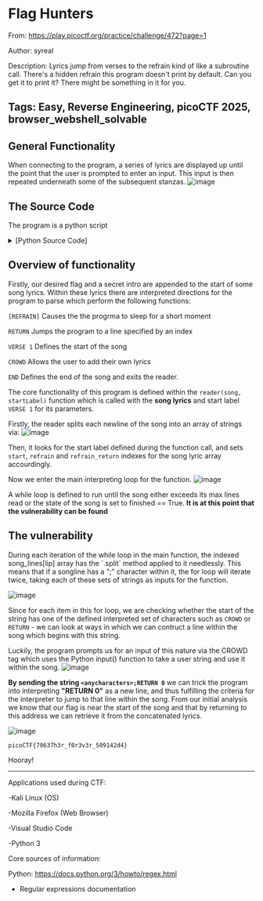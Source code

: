 <h1>Flag Hunters</h1>

From: https://play.picoctf.org/practice/challenge/472?page=1

Author: syreal

Description: Lyrics jump from verses to the refrain kind of like a subroutine call. There's a hidden refrain this program doesn't print by default. Can you get it to print it? There might be something in it for you.

Tags: Easy, Reverse Engineering, picoCTF 2025, browser_webshell_solvable
---

<h2>General Functionality</h2>

When connecting to the program, a series of lyrics are displayed up until the point that the user is prompted to enter an input. This input is then repeated underneath some of the subsequent stanzas.
![image](https://github.com/user-attachments/assets/57caa631-29ae-470b-8ee1-7c05ff416af9)

<h2>The Source Code</h2>

The program is a python script

<details>
  <summary>
    [Python Source Code]
  </summary>

```
import re
import time


# Read in flag from file
flag = open('flag.txt', 'r').read()

secret_intro = \
'''Pico warriors rising, puzzles laid bare,
Solving each challenge with precision and flair.
With unity and skill, flags we deliver,
The ether’s ours to conquer, '''\
+ flag + '\n'


song_flag_hunters = secret_intro +\
'''

[REFRAIN]
We’re flag hunters in the ether, lighting up the grid,
No puzzle too dark, no challenge too hid.
With every exploit we trigger, every byte we decrypt,
We’re chasing that victory, and we’ll never quit.
CROWD (Singalong here!);
RETURN

[VERSE1]
Command line wizards, we’re starting it right,
Spawning shells in the terminal, hacking all night.
Scripts and searches, grep through the void,
Every keystroke, we're a cypher's envoy.
Brute force the lock or craft that regex,
Flag on the horizon, what challenge is next?

REFRAIN;

Echoes in memory, packets in trace,
Digging through the remnants to uncover with haste.
Hex and headers, carving out clues,
Resurrect the hidden, it's forensics we choose.
Disk dumps and packet dumps, follow the trail,
Buried deep in the noise, but we will prevail.

REFRAIN;

Binary sorcerers, let’s tear it apart,
Disassemble the code to reveal the dark heart.
From opcode to logic, tracing each line,
Emulate and break it, this key will be mine.
Debugging the maze, and I see through the deceit,
Patch it up right, and watch the lock release.

REFRAIN;

Ciphertext tumbling, breaking the spin,
Feistel or AES, we’re destined to win.
Frequency, padding, primes on the run,
Vigenère, RSA, cracking them for fun.
Shift the letters, matrices fall,
Decrypt that flag and hear the ether call.

REFRAIN;

SQL injection, XSS flow,
Map the backend out, let the database show.
Inspecting each cookie, fiddler in the fight,
Capturing requests, push the payload just right.
HTML's secrets, backdoors unlocked,
In the world wide labyrinth, we’re never lost.

REFRAIN;

Stack's overflowing, breaking the chain,
ROP gadget wizardry, ride it to fame.
Heap spray in silence, memory's plight,
Race the condition, crash it just right.
Shellcode ready, smashing the frame,
Control the instruction, flags call my name.

REFRAIN;

END;
'''

MAX_LINES = 100

def reader(song, startLabel):
  lip = 0
  start = 0
  refrain = 0
  refrain_return = 0
  finished = False

  # Get list of lyric lines
  song_lines = song.splitlines()
  
  # Find startLabel, refrain and refrain return
  for i in range(0, len(song_lines)):
    if song_lines[i] == startLabel:
      start = i + 1
    elif song_lines[i] == '[REFRAIN]':
      refrain = i + 1
    elif song_lines[i] == 'RETURN':
      refrain_return = i

  # Print lyrics
  line_count = 0
  lip = start
  while not finished and line_count < MAX_LINES:
    line_count += 1
    for line in song_lines[lip].split(';'):
      if line == '' and song_lines[lip] != '':
        continue
      if line == 'REFRAIN':
        song_lines[refrain_return] = 'RETURN ' + str(lip + 1)
        lip = refrain
      elif re.match(r"CROWD.*", line):
        crowd = input('Crowd: ')
        song_lines[lip] = 'Crowd: ' + crowd
        lip += 1
      elif re.match(r"RETURN [0-9]+", line):
        lip = int(line.split()[1])
      elif line == 'END':
        finished = True
      else:
        print(line, flush=True)
        time.sleep(0.5)
        lip += 1



reader(song_flag_hunters, '[VERSE1]')
```
</details>

<h2>Overview of functionality</h2>

Firstly, our desired flag and a secret intro are appended to the start of some song lyrics. Within these lyrics there are interpreted directions for the program to parse which perform the following functions:

`[REFRAIN]` Causes the the progrma to sleep for a short moment

`RETURN` Jumps the program to a line specified by an index

`VERSE 1` Defines the start of the song

`CROWD` Allows the user to add their own lyrics

`END` Defines the end of the song and exits the reader.

The core functionality of this program is defined within the `reader(song, startLabel)` function which is called with the __song lyrics__ and start label `VERSE 1` for its parameters.

Firstly, the reader splits each newline of the song into an array of strings via:
![image](https://github.com/user-attachments/assets/aa9e4239-0b24-4ead-b639-f2020ca14ea3)

Then, it looks for the start label defined during the function call, and sets `start`, `refrain` and `refrain_return` indexes for the song lyric array accourdingly.

Now we enter the main interpreting loop for the function. 
![image](https://github.com/user-attachments/assets/cc2acf83-c3b8-41dc-8607-e4104b9ff248)

A while loop is defined to run until the song either exceeds its max lines read or the state of the song is set to finished == True. 
__It is at this point that the vulnerability can be found__

<h2>The vulnerability</h2>
During each iteration of the while loop in the main function, the indexed song_lines[lip] array has the `.split` method applied to it needlessly. This means that if a songline has a ";" character within it, the for loop will iterate twice, taking each of these sets of strings as inputs for the function.

![image](https://github.com/user-attachments/assets/dddac939-bdca-4ed1-b390-2d228ba92b58)

Since for each item in this for loop, we are checking whether the start of the string has one of the defined interpreted set of characters such as `CROWD` or `RETURN` - we can look at ways in which we can contruct a line within the song which begins with this string.

Luckily, the program prompts us for an input of this nature via the CROWD tag which uses the Python input() function to take a user string and use it within the song. 
![image](https://github.com/user-attachments/assets/263a43b8-ec56-4b69-b153-a7e55aa77487)

__By sending the string `<anycharacters>;RETURN 0`__ we can trick the program into interpreting __"RETURN 0"__ as a new line, and thus fulfilling the criteria for the interpreter to jump to that line within the song. From our initial analysis we know that our flag is near the start of the song and that by returning to this address we can retrieve it from the concatenated lyrics.

![image](https://github.com/user-attachments/assets/cfab7332-5470-4ca0-9b6d-2be734933219)

`picoCTF{70637h3r_f0r3v3r_509142d4}`

Hooray!

---

Applications used during CTF:

-Kali Linux (OS)

-Mozilla Firefox (Web Browser)

-Visual Studio Code

-Python 3


Core sources of information:

Python: https://docs.python.org/3/howto/regex.html
  - Regular expressions documentation





